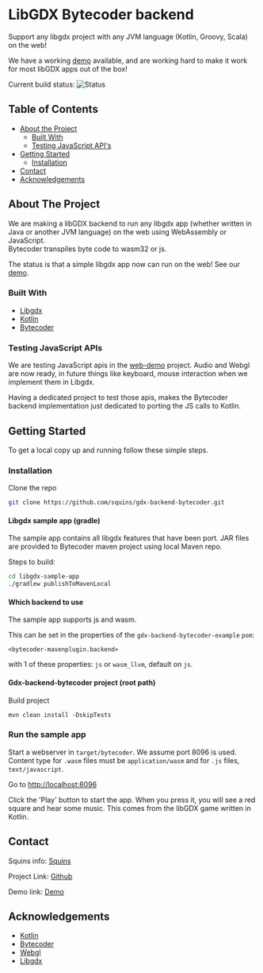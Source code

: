 # LibGDX Bytecoder backend
Support any libgdx project with any JVM language (Kotlin, Groovy, Scala) on the web!

We have a working [demo] available, and are working hard to make it work for most libGDX apps out of the box!

Current build status: ![Status](https://github.com/squins/gdx-backend-bytecoder/workflows/Build/badge.svg) 
## Table of Contents

* [About the Project](#about-the-project)
  * [Built With](#built-with)
  * [Testing JavaScript API's](#testing-javascript-apis)
* [Getting Started](#getting-started)
  * [Installation](#installation)
* [Contact](#contact)
* [Acknowledgements](#acknowledgements)


## About The Project

We are making a libGDX backend to run any libgdx app (whether written in Java or another JVM language) on the web using WebAssembly or JavaScript.  
Bytecoder transpiles byte code to wasm32 or js. 

The status is that a simple libgdx app now can run on the web! See our [demo].

### Built With

* [Libgdx]
* [Kotlin]
* [Bytecoder]

### Testing JavaScript APIs

We are testing JavaScript apis in the [web-demo] project. Audio and Webgl are now ready, in future things like keyboard, mouse interaction when we implement them in Libgdx.

Having a dedicated project to test those apis, makes the Bytecoder backend implementation just dedicated to porting the JS calls to Kotlin.

## Getting Started

To get a local copy up and running follow these simple steps.

### Installation

Clone the repo
```sh
git clone https://github.com/squins/gdx-backend-bytecoder.git
```
#### Libgdx sample app (gradle)

The sample app contains all libgdx features that have been port. JAR files are provided to Bytecoder maven project
using local Maven repo.

Steps to build:

```sh
cd libgdx-sample-app
./gradlew publishToMavenLocal
```
#### Which backend to use
The sample app supports js and wasm.

This can be set in the properties of the `gdx-backend-bytecoder-example` `pom`:

    <bytecoder-mavenplugin.backend>
    
with 1 of these properties: `js` or `wasm_llvm`, default on `js`.

#### Gdx-backend-bytecoder project (root path)
Build project

    mvn clean install -DskipTests

### Run the sample app

Start a webserver in `target/bytecoder`. We assume port 8096 is used. Content type for `.wasm` files must be `application/wasm` and for `.js` files, `text/javascript`.

Go to <http://localhost:8096>

Click the 'Play' button to start the app. When you press it, you will see a red square and hear some music. 
This comes from the libGDX game written in Kotlin.

## Contact

Squins info: [Squins]

Project Link: [Github]

Demo link: [Demo]

## Acknowledgements

* [Kotlin]
* [Bytecoder]
* [Webgl]
* [Libgdx]

[libgdx]: https://libgdx.com/
[bytecoder]: https://github.com/mirkosertic/Bytecoder
[github]: https://github.com/squins/gdx-backend-bytecoder
[webgl]: https://developer.mozilla.org/nl/docs/Web/API/WebGL_API
[kotlin]: https://kotlinlang.org/
[squins]: https://www.squins.com/
[web-demo]: https://github.com/squins/web-demo
[demo]: https://squins.github.io/gdx-backend-bytecoder-example/
